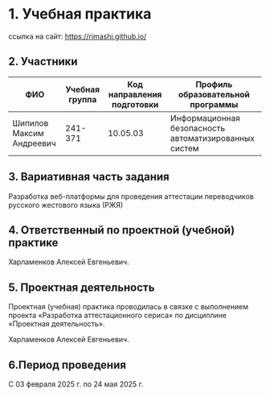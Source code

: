 # 1. Учебная практика
ссылка на сайт: https://rimashi.github.io/

## 2. Участники
| ФИО | Учебная группа | Код направления подготовки | Профиль образовательной программы |
|-|-|-|-|
| Шипилов Максим Андреевич | 241-371 |10.05.03|Информационная безопасность автоматизированных систем|

## 3. Вариативная часть задания
Разработка веб-платформы для проведения аттестации переводчиков русского жестового языка (РЖЯ)

## 4. Ответственный по проектной (учебной) практике
Харламенков Алексей Евгеньевич.

## 5. Проектная деятельность
Проектная (учебная) практика проводилась в связке с выполнением проекта «Разработка аттестационного сериса» по дисциплине «Проектная деятельность».

Харламенков Алексей Евгеньевич.

## 6.Период проведения

С 03 февраля 2025 г. по 24 мая 2025 г.
